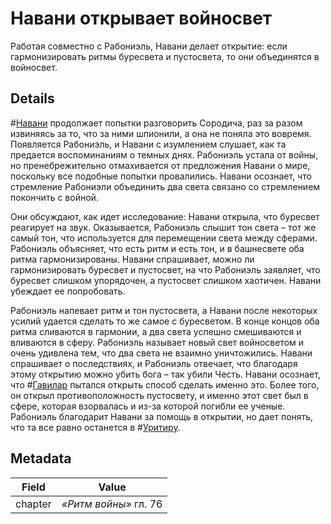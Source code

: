 # Навани открывает войносвет
Работая совместно с Рабониэль, Навани делает открытие: если гармонизировать ритмы буресвета и пустосвета, то они объединятся в войносвет.

## Details
#[Навани](characters/navani) продолжает попытки разговорить Сородича, раз за разом извиняясь за то, что за ними шпионили, а она не поняла это вовремя. Появляется Рабониэль, и Навани с изумлением слушает, как та предается воспоминаниям о темных днях. Рабониэль устала от войны, но пренебрежительно отмахивается от предложения Навани о мире, поскольку все подобные попытки провалились. Навани осознает, что стремление Рабониэли объединить два света связано со стремлением покончить с войной. 

Они обсуждают, как идет исследование: Навани открыла, что буресвет реагирует на звук. Оказывается, Рабониэль слышит тон света – тот же самый тон, что используется для перемещении света между сферами. Рабониэль объясняет, что есть ритм и есть тон, и в башнесвете оба ритма гармонизированы. Навани спрашивает, можно ли гармонизировать буресвет и пустосвет, на что Рабониэль заявляет, что буресвет слишком упорядочен, а пустосвет слишком хаотичен. Навани убеждает ее попробовать. 

Рабониэль напевает ритм и тон пустосвета, а Навани после некоторых усилий удается сделать то же самое с буресветом. В конце концов оба ритма сливаются в гармонии, а два света успешно смешиваются и вливаются в сферу. Рабониэль называет новый свет войносветом и очень удивлена тем, что два света не взаимно уничтожились. Навани спрашивает о последствиях, и Рабониэль отвечает, что благодаря этому открытию можно убить бога – так убили Честь. Навани осознает, что #[Гавилар](characters/gavilar) пытался открыть способ сделать именно это. Более того, он открыл противоположность пустосвету, и именно этот свет был в сфере, которая взорвалась и из-за которой погибли ее ученые. Рабониэль благодарит Навани за помощь в открытии, но дает понять, что та все равно останется в #[Уритиру](locations/urithiru). 

## Metadata
| Field | Value |
| ----- | ----- |
| chapter | *«Ритм войны»* гл. 76|

